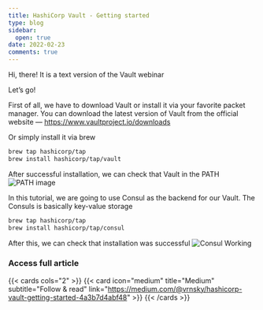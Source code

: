```yaml
---
title: HashiCorp Vault - Getting started
type: blog
sidebar:
  open: true
date: 2022-02-23
comments: true
---
```


Hi, there! It is a text version of the Vault webinar

Let’s go!

First of all, we have to download Vault or install it via your favorite packet manager. You can download the latest version of Vault from the official website — https://www.vaultproject.io/downloads

Or simply install it via brew
```bash
brew tap hashicorp/tap
brew install hashicorp/tap/vault
```

After successful installation, we can check that Vault in the PATH
![PATH image](/images/hashicorp/hashicorp-1.png)

In this tutorial, we are going to use Consul as the backend for our Vault. The Consuls is basically key-value storage

```bash
brew tap hashicorp/tap
brew install hashicorp/tap/consul
```

After this, we can check that installation was successful
![Consul Working](/images/hashicorp/consul-1.png)

### Access full article
{{< cards cols="2" >}}
{{< card icon="medium" title="Medium" subtitle="Follow & read" link="https://medium.com/@vrnsky/hashicorp-vault-getting-started-4a3b7d4abf48" >}}
{{< /cards >}}
